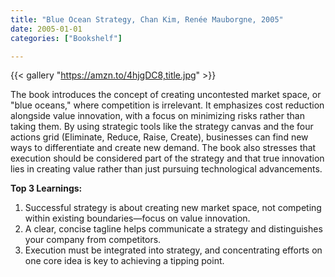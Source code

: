 ```yaml
---
title: "Blue Ocean Strategy, Chan Kim, Renée Mauborgne, 2005"
date: 2005-01-01
categories: ["Bookshelf"]

---
```


{{< gallery "https://amzn.to/4hjgDC8,title.jpg" >}}

The book introduces the concept of creating uncontested market space, or "blue oceans," where competition is irrelevant. It emphasizes cost reduction alongside value innovation, with a focus on minimizing risks rather than taking them. By using strategic tools like the strategy canvas and the four actions grid (Eliminate, Reduce, Raise, Create), businesses can find new ways to differentiate and create new demand. The book also stresses that execution should be considered part of the strategy and that true innovation lies in creating value rather than just pursuing technological advancements.

**Top 3 Learnings:**

1. Successful strategy is about creating new market space, not competing within existing boundaries—focus on value innovation.
2. A clear, concise tagline helps communicate a strategy and distinguishes your company from competitors.
3. Execution must be integrated into strategy, and concentrating efforts on one core idea is key to achieving a tipping point.
